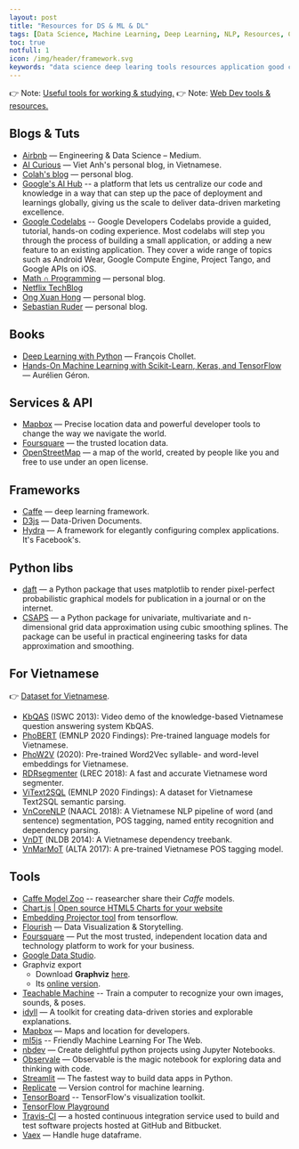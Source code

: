 ```yaml
---
layout: post
title: "Resources for DS & ML & DL"
tags: [Data Science, Machine Learning, Deep Learning, NLP, Resources, Collection]
toc: true
notfull: 1
icon: /img/header/framework.svg
keywords: "data science deep learing tools resources application good choice collection machine learning websites link url video dataset data frameworks vietnam nlp viet nam"
---
```


👉 Note: [Useful tools for working & studying.](/good-applications-useful-tools/)
👉 Note: [Web Dev tools & resources.](/web-dev-tools-resources/)

## Blogs & Tuts

- [Airbnb](https://medium.com/airbnb-engineering) — Engineering & Data Science – Medium.
- [AI Curious](https://aicurious.io/) — Viet Anh's personal blog, in Vietnamese.
- [Colah's blog](https://colah.github.io/) — personal blog.
- [Google's AI Hub](https://aihub.cloud.google.com/) -- a platform that lets us centralize our code and knowledge in a way that can step up the pace of deployment and learnings globally, giving us the scale to deliver data-driven marketing excellence.
- [Google Codelabs](https://codelabs.developers.google.com/) -- Google Developers Codelabs provide a guided, tutorial, hands-on coding experience. Most codelabs will step you through the process of building a small application, or adding a new feature to an existing application. They cover a wide range of topics such as Android Wear, Google Compute Engine, Project Tango, and Google APIs on iOS.
- [Math ∩ Programming](https://jeremykun.com/) — personal blog.
- [Netflix TechBlog](https://netflixtechblog.com/)
- [Ong Xuan Hong](https://ongxuanhong.wordpress.com/) — personal blog.
- [Sebastian Ruder](https://ruder.io/) — personal blog.

## Books

- [Deep Learning with Python](https://www.manning.com/books/deep-learning-with-python) — François Chollet.
- [Hands-On Machine Learning with Scikit-Learn, Keras, and TensorFlow](https://www.oreilly.com/library/view/hands-on-machine-learning/9781492032632/) — Aurélien Géron.

## Services & API

- [Mapbox](https://www.mapbox.com/) — Precise location data and powerful developer tools to change the way we navigate the world.
- [Foursquare](https://foursquare.com/) — the trusted location data.
- [OpenStreetMap](https://www.openstreetmap.org/#map=6/46.449/2.210) —  a map of the world, created by people like you and free to use under an open license.

## Frameworks

- [Caffe](https://caffe.berkeleyvision.org/) — deep learning framework.
- [D3js](https://d3js.org/) — Data-Driven Documents.
- [Hydra](https://hydra.cc/) — A framework for elegantly configuring complex applications. It's Facebook's.


## Python libs

- [daft](https://docs.daft-pgm.org/en/latest/#) — a Python package that uses matplotlib to render pixel-perfect probabilistic graphical models for publication in a journal or on the internet.
- [CSAPS](https://github.com/espdev/csaps) — a Python package for univariate, multivariate and n-dimensional grid data approximation using cubic smoothing splines. The package can be useful in practical engineering tasks for data approximation and smoothing.

## For Vietnamese

👉 [Dataset for Vietnamese](/dataset-collection/#vietnamese).

- [KbQAS](http://youtu.be/M1PHvJvv1Z8) (ISWC 2013): Video demo of the knowledge-based Vietnamese question answering system KbQAS.
- [PhoBERT](https://github.com/VinAIResearch/PhoBERT) (EMNLP 2020 Findings): Pre-trained language models for Vietnamese.
- [PhoW2V](https://github.com/datquocnguyen/PhoW2V) (2020): Pre-trained Word2Vec syllable- and word-level embeddings for Vietnamese.
- [RDRsegmenter](https://github.com/datquocnguyen/RDRsegmenter) (LREC 2018): A fast and accurate Vietnamese word segmenter.
- [ViText2SQL](https://github.com/VinAIResearch/ViText2SQL) (EMNLP 2020 Findings): A dataset for Vietnamese Text2SQL semantic parsing.
- [VnCoreNLP](https://github.com/vncorenlp/VnCoreNLP) (NAACL 2018): A Vietnamese NLP pipeline of word (and sentence) segmentation, POS tagging, named entity recognition and dependency parsing.
- [VnDT](http://vndp.sourceforge.net/) (NLDB 2014): A Vietnamese dependency treebank.
- [VnMarMoT](https://github.com/datquocnguyen/VnMarMoT) (ALTA 2017): A pre-trained Vietnamese POS tagging model.

## Tools

- [Caffe Model Zoo](https://github.com/BVLC/caffe/wiki/Model-Zoo) -- reasearcher share their _Caffe_ models.
- [Chart.js | Open source HTML5 Charts for your website](https://www.chartjs.org/)
- [Embedding Projector tool](http://projector.tensorflow.org/) from tensorflow.
- [Flourish](https://flourish.studio/) — Data Visualization & Storytelling.
- [Foursquare](https://foursquare.com/) — Put the most trusted, independent location data and technology platform to work for your business.
- [Google Data Studio](https://datastudio.google.com/u/0/navigation/reporting).
- Graphviz export
  - Download **Graphviz** [here](https://graphviz.gitlab.io/download/).
  - Its [online version](http://webgraphviz.com/).
- [Teachable Machine](https://teachablemachine.withgoogle.com/) -- Train a computer to recognize your own images, sounds, & poses.
- [idyll](https://idyll-lang.org/) — A toolkit for creating data-driven stories and explorable explanations.
- [Mapbox](https://www.mapbox.com/) — Maps and location for developers.
- [ml5js](https://ml5js.org/) -- Friendly Machine Learning For The Web.
- [nbdev](https://github.com/fastai/nbdev) — Create delightful python projects using Jupyter Notebooks.
- [Observale](https://observablehq.com/) — Observable is the magic notebook for exploring data and thinking with code.
- [Streamlit](https://github.com/streamlit/streamlit) — The fastest way to build data apps in Python.
- [Replicate](https://replicate.ai/) — Version control for machine learning.
- [TensorBoard](https://www.tensorflow.org/tensorboard) -- TensorFlow's visualization toolkit.
- [TensorFlow Playground](http://playground.tensorflow.org/)
- [Travis-CI](https://travis-ci.org/) — a hosted continuous integration service used to build and test software projects hosted at GitHub and Bitbucket.
- [Vaex](https://github.com/vaexio/vaex) — Handle huge dataframe.